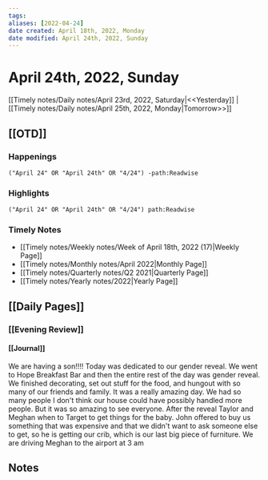 ```yaml
---
tags:
aliases: [2022-04-24]
date created: April 18th, 2022, Monday
date modified: April 24th, 2022, Sunday
---
```


# April 24th, 2022, Sunday

[[Timely notes/Daily notes/April 23rd, 2022, Saturday|<<Yesterday]] | [[Timely notes/Daily notes/April 25th, 2022, Monday|Tomorrow>>]]

## [[OTD]]

### Happenings

```query
("April 24" OR "April 24th" OR "4/24") -path:Readwise
```

### Highlights

```query
("April 24" OR "April 24th" OR "4/24") path:Readwise
```

### Timely Notes

- [[Timely notes/Weekly notes/Week of April 18th, 2022 (17)|Weekly Page]]
- [[Timely notes/Monthly notes/April 2022|Monthly Page]]
- [[Timely notes/Quarterly notes/Q2 2021|Quarterly Page]]
- [[Timely notes/Yearly notes/2022|Yearly Page]]

## [[Daily Pages]]

### [[Evening Review]]

#### [[Journal]]

We are having a son!!!! Today was dedicated to our gender reveal. We went to Hope Breakfast Bar and then the entire rest of the day was gender reveal. We finished decorating, set out stuff for the food, and hungout with so many of our friends and family. It was a really amazing day. We had so many people I don't think our house could have possibly handled more people. But it was so amazing to see everyone. After the reveal Taylor and Meghan when to Target to get things for the baby. John offered to buy us something that was expensive and that we didn't want to ask someone else to get, so he is getting our crib, which is our last big piece of furniture. We are driving Meghan to the airport at 3 am

## Notes
